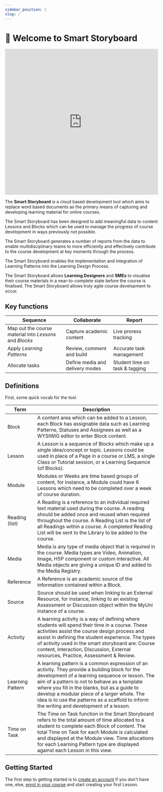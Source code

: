 ```yaml
---
sidebar_position: 1
slug: /
---
```


# 👋 Welcome to Smart Storyboard

<iframe width="100%" height="480" src="https://www.youtube.com/embed/KlqICfhHVYU" frameborder="0" allowfullscreen></iframe>

The **Smart Storyboard** is a cloud based development tool which aims to replace word based documents as the primary means of capturing and developing learning material for online courses.

The Smart Storyboard has been designed to add meaningful data to content Lessons and Blocks which can be used to manage the progress of course development in ways previously not possible.

The Smart Storyboard generates a number of reports from the data to enable multidisciplinary teams to more efficiently and effectively contribute to the course development at key moments through the process.

The Smart Storyboard enables the implementation and integration of Learning Patterns into the Learning Design Process.

The Smart Storyboard allows **Learning Designers** and **SMEs** to visualise their course materials in a near-to-complete state before the course is finalised. The Smart Storyboard allows truly agile course development to occur.

## Key functions

| Sequence                                                | Collaborate                     | Report                         |
| ------------------------------------------------------- | ------------------------------- | ------------------------------ |
| Map out the course material into _Lessons_ and _Blocks_ | Capture academic content        | Live proress tracking          |
| Apply _Learning Patterns_                               | Review, comment and build       | Accurate task management       |
| Allocate tasks                                          | Define media and delivery modes | Student time on task & tagging |

## Definitions

First, some quick vocab for the tool.

| Term             | Description                                                                                                                                                                                                                                                                                                                                                                                   |
| ---------------- | --------------------------------------------------------------------------------------------------------------------------------------------------------------------------------------------------------------------------------------------------------------------------------------------------------------------------------------------------------------------------------------------- |
| Block            | A content area which can be added to a Lesson, each Block has assignable data such as Learning Patterns, Statuses and Assignees as well as a WYSIWIG editor to enter Block content.                                                                                                                                                                                                           |
| Lesson           | A Lesson is a sequence of Blocks which make up a single idea/concept or topic. Lessons could be used in place of a Page in a course or LMS, a single Class or Tutorial session, or a Learning Sequence (of Blocks).                                                                                                                                                                           |
| Module           | Modules or Weeks are time based groups of content, for instance, a Module could have 6 Lessons which need to be completed over a week of course duration.                                                                                                                                                                                                                                     |
| Reading (list)   | A Reading is a reference to an individual required text material used during the course. A reading should be added once and reused when required throughout the course. A Reading List is the list of all Readings within a course. A completed Reading List will be sent to the Library to be added to the course.                                                                           |
| Media            | Media is any type of media object that is required in the course. Media types are Video, Animation, Image, H5P component or custom interactive. All Media objects are giving a unique ID and added to the Media Registry.                                                                                                                                                                     |
| Reference        | A Reference is an academic source of the information contained within a Block.                                                                                                                                                                                                                                                                                                                |
| Source           | Source should be used when linking to an External Resource, for instance, linking to an existing Assessment or Discusison object within the MyUni instance of a course.                                                                                                                                                                                                                       |
| Activity         | A learning activity is a way of defining where students will spend their time in a course. These activities assist the course design process and assist in defining the student experience. The types of activity used in the smart storyboard are: Course content, Interaction, Discussion, External resources, Practice, Assessment & Review.                                               |
| Learning Pattern | A learning pattern is a common expression of an activity. They provide a building block for the development of a learning sequence or lesson. The aim of a pattern is not to behave as a template where you fill in the blanks, but as a guide to develop a modular piece of a larger whole. The idea is to use the patterns as a scaffold to inform the writing and development of a lesson. |
| Time on Task     | The Time on Task function in the Smart Storyboard refers to the total amount of time allocated to a student to complete each Block of content. The total Time on Task for each Module is calculated and displayed at the Module view. Time allocations for each Learning Pattern type are displayed against each Lesson in this view.                                                         |

## Getting Started

The first step to getting started is to [create an account](./using-ssb/account.md) if you don't have one, else, [enrol in your course](./using-ssb/enrolment.md) and start creating your first Lesson.
